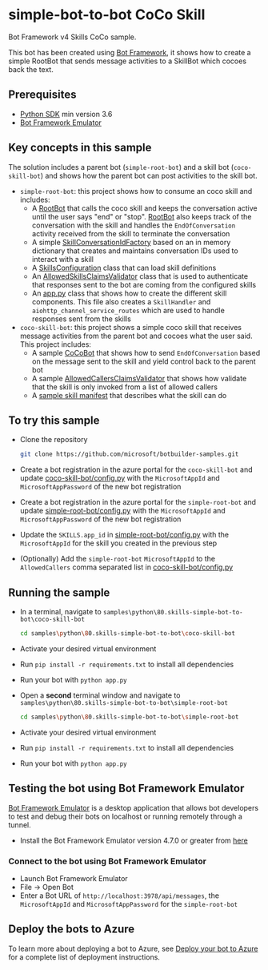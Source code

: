 # simple-bot-to-bot CoCo Skill

Bot Framework v4 Skills CoCo sample.

This bot has been created using [Bot Framework](https://dev.botframework.com), it shows how to create a simple RootBot that sends message activities to a SkillBot which cocoes back the text.

## Prerequisites

- [Python SDK](https://www.python.org/downloads/) min version 3.6
- [Bot Framework Emulator](https://github.com/microsoft/botframework-emulator)

## Key concepts in this sample

The solution includes a parent bot (`simple-root-bot`) and a skill bot (`coco-skill-bot`) and shows how the parent bot can post activities to the skill bot.

- `simple-root-bot`: this project shows how to consume an coco skill and includes:
  - A [RootBot](simple-root-bot/bots/root_bot.py) that calls the coco skill and keeps the conversation active until the user says "end" or "stop". [RootBot](simple-root-bot/bots/root_bot.py) also keeps track of the conversation with the skill and handles the `EndOfConversation` activity received from the skill to terminate the conversation
  - A simple [SkillConversationIdFactory](simple-root-bot/skill_conversation_id_factory.py) based on an in memory dictionary that creates and maintains conversation IDs used to interact with a skill
  - A [SkillsConfiguration](simple-root-bot/config.py) class that can load skill definitions
  - An [AllowedSkillsClaimsValidator](simple-root-bot/authentication/allowed_skills_claims_validator.py) class that is used to authenticate that responses sent to the bot are coming from the configured skills
  - An [app.py](simple-root-bot/app.py) class that shows how to create the different skill components. This file also creates a `SkillHandler` and `aiohttp_channel_service_routes` which are used to handle responses sent from the skills
- `coco-skill-bot`: this project shows a simple coco skill that receives message activities from the parent bot and cocoes what the user said. This project includes:
  - A sample [CoCoBot](coco-skill-bot/bots/coco_bot.py) that shows how to send `EndOfConversation` based on the message sent to the skill and yield control back to the parent bot
  - A sample [AllowedCallersClaimsValidator](coco-skill-bot/authentication/allowed_callers_claims_validator.py) that shows how validate that the skill is only invoked from a list of allowed callers
  - A [sample skill manifest](coco-skill-bot/wwwroot/manifest/cocoskillbot-manifest-1.0.json) that describes what the skill can do



## To try this sample

- Clone the repository

    ```bash
    git clone https://github.com/microsoft/botbuilder-samples.git
    ```

- Create a bot registration in the azure portal for the `coco-skill-bot` and update [coco-skill-bot/config.py](coco-skill-bot/config.py) with the `MicrosoftAppId` and `MicrosoftAppPassword` of the new bot registration
- Create a bot registration in the azure portal for the `simple-root-bot` and update [simple-root-bot/config.py](simple-root-bot/config.py) with the `MicrosoftAppId` and `MicrosoftAppPassword` of the new bot registration
- Update the `SKILLS.app_id` in [simple-root-bot/config.py](simple-root-bot/config.py) with the `MicrosoftAppId` for the skill you created in the previous step
- (Optionally) Add the `simple-root-bot` `MicrosoftAppId` to the `AllowedCallers` comma separated list in [coco-skill-bot/config.py](coco-skill-bot/config.py)

## Running the sample

- In a terminal, navigate to `samples\python\80.skills-simple-bot-to-bot\coco-skill-bot`

    ```bash
    cd samples\python\80.skills-simple-bot-to-bot\coco-skill-bot
    ```

- Activate your desired virtual environment

- Run `pip install -r requirements.txt` to install all dependencies

- Run your bot with `python app.py`

- Open a **second** terminal window and navigate to `samples\python\80.skills-simple-bot-to-bot\simple-root-bot`

    ```bash
    cd samples\python\80.skills-simple-bot-to-bot\simple-root-bot
    ```

- Activate your desired virtual environment

- Run `pip install -r requirements.txt` to install all dependencies

- Run your bot with `python app.py`


## Testing the bot using Bot Framework Emulator

[Bot Framework Emulator](https://github.com/microsoft/botframework-emulator) is a desktop application that allows bot developers to test and debug their bots on localhost or running remotely through a tunnel.

- Install the Bot Framework Emulator version 4.7.0 or greater from [here](https://github.com/Microsoft/BotFramework-Emulator/releases)

### Connect to the bot using Bot Framework Emulator

- Launch Bot Framework Emulator
- File -> Open Bot
- Enter a Bot URL of `http://localhost:3978/api/messages`, the `MicrosoftAppId` and `MicrosoftAppPassword` for the `simple-root-bot`

## Deploy the bots to Azure

To learn more about deploying a bot to Azure, see [Deploy your bot to Azure](https://aka.ms/azuredeployment) for a complete list of deployment instructions.
